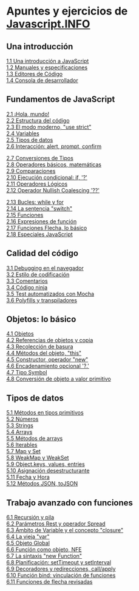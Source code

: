 # Apuntes y ejercicios de [Javascript.INFO](https://es.javascript.info/type-conversions)

## Una introducción

[1.1 Una introducción a JavaScript](1-1_una_introducción_a_javascript/apuntes.md)<br>
[1.2 Manuales y especificaciones](1-2_manuales_y_especificaciones/apuntes.md)<br>
[1.3 Editores de Código](1-3_editores_de_codigo/apuntes.md)<br>
[1.4 Consola de desarrollador](1-4_consola_de_desarrollador/apuntes.md)<br>

## Fundamentos de JavaScript

[2.1 ¡Hola, mundo!](2-1_hola_mundo/apuntes.md)<br>
[2.2 Estructura del código](2-2_estructura_del_codigo/apuntes.md)<br>
[2.3 El modo moderno, "use strict"](2-3_el_modo_moderno_use_strict/apuntes.md)<br>
[2.4 Variables](2-4_variables/apuntes.md)<br>
[2.5 Tipos de datos](2-5_tipos_de_datos/apuntes.md)<br>
[2.6 Interacción: alert, prompt, confirm](2-6_interaccion_alert_prompt_confirm/apuntes.md)<br>

[2.7 Conversiones de Tipos](2-7_conversiones_de_tipos/apuntes.md)<br>
[2.8 Operadores básicos, matemáticas](2-8_operadores_basicos_matematicas/apuntes.md)<br>
[2.9 Comparaciones](2-9_comparaciones/apuntes.md)<br>
[2.10 Ejecución condicional: if, '?'](2-10_ejecucion_condicional/apuntes.md)<br>
[2.11 Operadores Lógicos](2-11_operadores_logicos/apuntes.md)<br>
[2.12 Operador Nullish Coalescing '??'](2-12_operador_nullish_coalescing/apuntes.md)<br>

[2.13 Bucles: while y for](2-13_bucles_while_y_for/apuntes.md)<br>
[2.14 La sentencia "switch"](2-14_la_sentencia_switch/apuntes.md)<br>
[2.15 Funciones](2-15_funciones/apuntes.md)<br>
[2.16 Expresiones de función](2-16_expresiones_de_funcion/apuntes.md)<br>
[2.17 Funciones Flecha, lo básico](2-17_funciones_flecha_basico/apuntes.md)<br>
[2.18 Especiales JavaScript](2-18_especiales_javascript/apuntes.md)<br>

## Calidad del código

[3.1 Debugging en el navegador](3-1_debugging_en_el_navegador/apuntes.md)<br>
[3.2 Estilo de codificación](3-2_estilo_de_codificación/apuntes.md)<br>
[3.3 Comentarios](3-3_comentarios/apuntes.md)<br>
[3.4 Código ninja](3-4_código_ninja/apuntes.md)<br>
[3.5 Test automatizados con Mocha](3-5_test_automatizados_con_mocha/apuntes.md)<br>
[3.6 Polyfills y transpiladores](3-6_polyfills_y_transpiladores/apuntes.md)<br>

## Objetos: lo básico

[4.1 Objetos](4-1_objetos/apuntes.md)<br>
[4.2 Referencias de objetos y copia](4-2_referencias_de_objetos_y_copia/apuntes.md)<br>
[4.3 Recolección de basura](4-3_recolección_de_basura/apuntes.md)<br>
[4.4 Métodos del objeto, "this"](4-4_metodos_del_objeto_this/apuntes.md)<br>
[4.5 Constructor, operador "new"](4-5_constructor,_operador_new/apuntes.md)<br>
[4.6 Encadenamiento opcional '?.'](4-6_encadenamiento_opcional/apuntes.md)<br>
[4.7 Tipo Symbol](4-7_tipo_symbol/apuntes.md)<br>
[4.8 Conversión de objeto a valor primitivo](4-8_conversion_de_objeto_a_valor_primitivo/apuntes.md)<br>

## Tipos de datos

[5.1 Métodos en tipos primitivos](5-1_metodos_en_tipos_primitivos/apuntes.md)<br>
[5.2 Números](5-2_numeros/apuntes.md)<br>
[5.3 Strings](5-3_strings/apuntes.md)<br>
[5.4 Arrays](5-4_arrays/apuntes.md)<br>
[5.5 Métodos de arrays](5-5_metodos_de_arrays/apuntes.md)<br>
[5.6 Iterables](5-6_iterables/apuntes.md)<br>
[5.7 Map y Set](5-7_map_y_set/apuntes.md)<br>
[5.8 WeakMap y WeakSet](5-8_weakmap_y_weakset/apuntes.md)<br>
[5.9 Object.keys, values, entries](5-9_object_keys_values_entries/apuntes.md)<br>
[5.10 Asignación desestructurante](5-10_asignación_desestructurante/apuntes.md)<br>
[5.11 Fecha y Hora](5-11_fecha_y_hora/apuntes.md)<br>
[5.12 Métodos JSON, toJSON](5-12_metodos_json_tojson/apuntes.md)<br>

## Trabajo avanzado con funciones

[6.1 Recursión y pila](6.1_recursión_y_pila/apuntes.md)<br>
[6.2 Parámetros Rest y operador Spread](6.2_parametros_rest_y_operador_spread/apuntes.md)<br>
[6.3 Ámbito de Variable y el concepto "closure"](6.3_ambito_de_variable_y_el_concepto_closure/apuntes.md)<br>
[6.4 La vieja "var"](6.4_la_vieja_var/apuntes.md)<br>
[6.5 Objeto Global](6.5_objeto_global/apuntes.md)<br>
[6.6 Función como objeto, NFE](6.6_funcion_como_objeto_nfe/apuntes.md)<br>
[6.7 La sintaxis "new Function"](6.7_la_sintaxis_new_function/apuntes.md)<br>
[6.8 Planificación: setTimeout y setInterval](6.8_planificacion_settimeout_y_setinterval/apuntes.md)<br>
[6.9 Decoradores y redirecciones, call/apply](6.9_decoradores_y_redirecciones_call_apply/apuntes.md)<br>
[6.10 Función bind: vinculación de funciones](6.10_funcion_bind_vinculacion_de_funciones/apuntes.md)<br>
[6.11 Funciones de flecha revisadas](6.11_funciones_de_flecha_revisadas/apuntes.md)<br>
